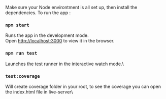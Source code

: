 
Make sure your Node environtment is all set up, then install the dependencies.
To run the app :
### `npm start`

Runs the app in the development mode.\
Open [http://localhost:3000](http://localhost:3000) to view it in the browser.

### `npm run test`

Launches the test runner in the interactive watch mode.\

### `test:coverage`

Will create coverage folder in your root, to see the coverage you can open the index.html file in live-server\
